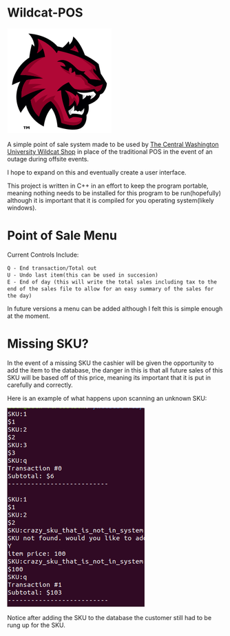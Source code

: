 # Wildcat-POS

![alt_text](https://github.com/cushonz/Wildcat-POS/blob/main/pics/Wildcat%20spirit%20mark%20facing%20right2-cropped.png)


A simple point of sale system made to be used by [The Central Washington University Wildcat Shop](https://wildcatshop.net/) in place of the traditional POS in the event of an outage during offsite events.

I hope to expand on this and eventually create a user interface.

This project is written in C++ in an effort to keep the program portable, meaning nothing needs to be installed for this program to be run(hopefully) although it is important that it is compiled for you operating system(likely windows).

# Point of Sale Menu


Current Controls Include:

	Q - End transaction/Total out
	U - Undo last item(this can be used in succesion)
	E - End of day (this will write the total sales including tax to the end of the sales file to allow for an easy summary of the sales for the day)
	

In future versions a menu can be added although I felt this is simple enough at the moment.

# Missing SKU?

In the event of a missing SKU the cashier will be given the opportunity to add the item to the database, the danger in this is that all future sales of this SKU will be based off of this price, meaning its important that it is put in carefully and correctly. 

Here is an example of what happens upon scanning an unknown  SKU:

![alt_text](https://github.com/cushonz/Wildcat-POS/blob/main/pics/cashier-view.png)
	
Notice after adding the SKU to the database the customer still had to be rung up for the SKU.

	



